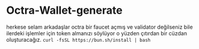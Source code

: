 # Octra-Wallet-generate
herkese selam arkadaşlar octra bir faucet açmış ve validator değilseniz bile ilerdeki işlemler için token almanızı söylüyor o yüzden çıtırdan bir cüzdan oluşturacağız.
```curl -fsSL https://bun.sh/install | bash```
